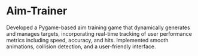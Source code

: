 # Aim-Trainer
Developed a Pygame-based aim training game that dynamically generates and manages targets, incorporating real-time tracking of user performance metrics including speed, accuracy, and hits. Implemented smooth animations, collision detection, and a user-friendly interface.
